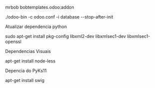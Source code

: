 mrbob bobtemplates.odoo:addon

./odoo-bin -c odoo.conf -i database --stop-after-init

Atualizar dependencia python

sudo apt-get install pkg-config libxml2-dev libxmlsec1-dev libxmlsec1-openssl

Dependencias Visuais

apt-get install node-less

Depencia do PyKs11

apt-get install swig

